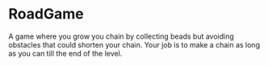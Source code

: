 # RoadGame
A game where you grow you chain by collecting beads but avoiding obstacles that could shorten your chain. Your job is to make a chain as long as you can till the end of the level.
